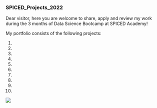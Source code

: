 ### SPICED_Projects_2022
Dear visitor, here you are welcome to share, apply and review my work during the 3 months of Data Science Bootcamp at SPICED Academy!
  
  My portfolio consists of the following projects:
  
  1.
  
  2.
  
  3.
  
  4.
  
  5.
  
  6.
  
  7.
  
  8. 
  
  9.
  
  10.
  
<img src="https://github.com/NikitaSmirnov22/git_for_geeks/blob/main/nerd.gif">
